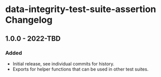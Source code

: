 # data-integrity-test-suite-assertion Changelog

## 1.0.0 - 2022-TBD

### Added
- Initial release, see individual commits for history.
- Exports for helper functions that can be used in other test suites.
